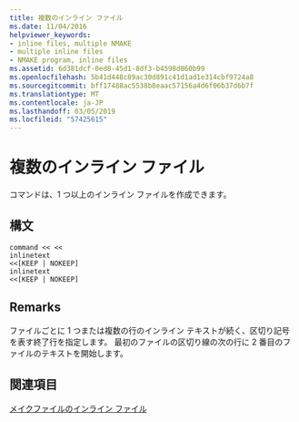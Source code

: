 ```yaml
---
title: 複数のインライン ファイル
ms.date: 11/04/2016
helpviewer_keywords:
- inline files, multiple NMAKE
- multiple inline files
- NMAKE program, inline files
ms.assetid: 6d381dcf-0ed8-45d1-8df3-b4598d860b99
ms.openlocfilehash: 5b41d448c89ac30d891c41d1ad1e314cbf9724a8
ms.sourcegitcommit: bff17488ac5538b8eaac57156a4d6f06b37d6b7f
ms.translationtype: MT
ms.contentlocale: ja-JP
ms.lasthandoff: 03/05/2019
ms.locfileid: "57425615"
---
```

# <a name="multiple-inline-files"></a>複数のインライン ファイル

コマンドは、1 つ以上のインライン ファイルを作成できます。

## <a name="syntax"></a>構文

```
command << <<
inlinetext
<<[KEEP | NOKEEP]
inlinetext
<<[KEEP | NOKEEP]
```

## <a name="remarks"></a>Remarks

ファイルごとに 1 つまたは複数の行のインライン テキストが続く、区切り記号を表す終了行を指定します。 最初のファイルの区切り線の次の行に 2 番目のファイルのテキストを開始します。

## <a name="see-also"></a>関連項目

[メイクファイルのインライン ファイル](../build/inline-files-in-a-makefile.md)
